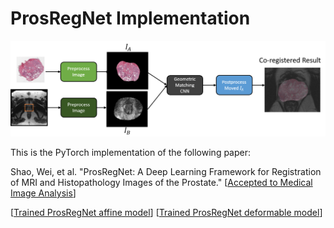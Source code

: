 # ProsRegNet Implementation

![](pictures/pipeline.png)

This is the PyTorch implementation of the following paper:

Shao, Wei, et al. "ProsRegNet: A Deep Learning Framework for Registration of MRI and Histopathology Images of the Prostate."  [[Accepted to Medical Image Analysis](https://arxiv.org/pdf/2012.00991)]


[[Trained ProsRegNet affine model](http://pimed-synology1.stanford.edu:5000/sharing/78V4Qp6ZS)]
[[Trained ProsRegNet deformable model](http://pimed-synology1.stanford.edu:5000/sharing/GCMIX0IHG)]
